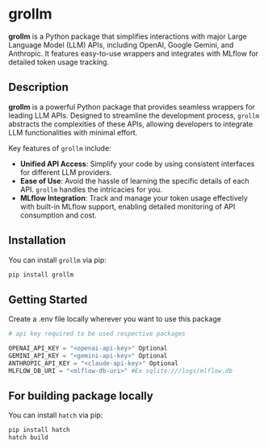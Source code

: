 # grollm

**grollm** is a Python package that simplifies interactions with major Large Language Model (LLM) APIs, including OpenAI, Google Gemini, and Anthropic. It features easy-to-use wrappers and integrates with MLflow for detailed token usage tracking.

## Description

**grollm** is a powerful Python package that provides seamless wrappers for leading LLM APIs. Designed to streamline the development process, `grollm` abstracts the complexities of these APIs, allowing developers to integrate LLM functionalities with minimal effort.

Key features of `grollm` include:

- **Unified API Access**: Simplify your code by using consistent interfaces for different LLM providers.
- **Ease of Use**: Avoid the hassle of learning the specific details of each API. `grollm` handles the intricacies for you.
- **MLflow Integration**: Track and manage your token usage effectively with built-in MLflow support, enabling detailed monitoring of API consumption and cost.

## Installation

You can install `grollm` via pip:

```python
pip install grollm
```

## Getting Started

Create a .env file locally wherever you want to use this package

```python
# api key required to be used respective packages

OPENAI_API_KEY = "<openai-api-key>" Optional
GEMINI_API_KEY = "<gemini-api-key>" Optional
ANTHROPIC_API_KEY = "<claude-api-key>" Optional
MLFLOW_DB_URI = "<mlflow-db-uri>" #Ex sqlite:///logs/mlflow.db
```
## For building package locally

You can install `hatch` via pip:

```python
pip install hatch
hatch build
```
